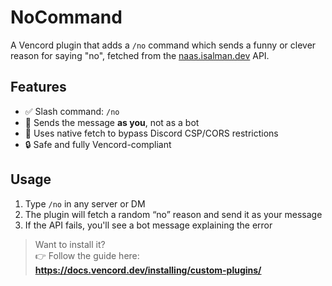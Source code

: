 # NoCommand

A Vencord plugin that adds a `/no` command which sends a funny or clever reason for saying "no", fetched from the [naas.isalman.dev](naas.isalman.dev/no) API.

## Features

- ✅ Slash command: `/no`
- 💬 Sends the message **as you**, not as a bot
- 🔁 Uses native fetch to bypass Discord CSP/CORS restrictions
- 🔒 Safe and fully Vencord-compliant

## Usage

1. Type `/no` in any server or DM
2. The plugin will fetch a random “no” reason and send it as your message
3. If the API fails, you'll see a bot message explaining the error

> Want to install it?  
👉 Follow the guide here:  
**https://docs.vencord.dev/installing/custom-plugins/**
